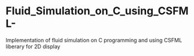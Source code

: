 # Fluid_Simulation_on_C_using_CSFML-
Implementation of fluid simulation on C programming and using CSFML liberary for 2D display 
